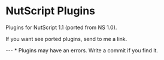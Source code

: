 # NutScript Plugins
<p>Plugins for NutScript 1.1 (ported from NS 1.0).</p>
<p>If you want see ported plugins, send to me a link.</p>
---
* Plugins may have an errors. Write a commit if you find it.
